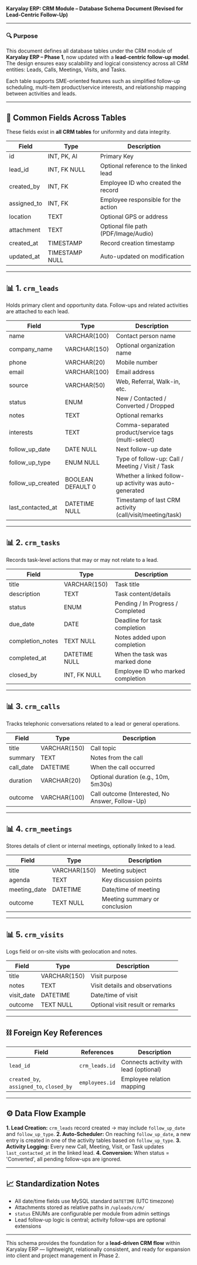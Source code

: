 **Karyalay ERP: CRM Module – Database Schema Document (Revised for Lead-Centric Follow-Up)**

---

### 🔍 Purpose
This document defines all database tables under the CRM module of **Karyalay ERP – Phase 1**, now updated with a **lead-centric follow-up model**. The design ensures easy scalability and logical consistency across all CRM entities: Leads, Calls, Meetings, Visits, and Tasks.

Each table supports SME-oriented features such as simplified follow-up scheduling, multi-item product/service interests, and relationship mapping between activities and leads.

---

## 📄 Common Fields Across Tables
These fields exist in **all CRM tables** for uniformity and data integrity.

| Field             | Type           | Description                                             |
|------------------|----------------|---------------------------------------------------------|
| id               | INT, PK, AI    | Primary Key                                             |
| lead_id          | INT, FK NULL   | Optional reference to the linked lead                   |
| created_by       | INT, FK        | Employee ID who created the record                      |
| assigned_to      | INT, FK        | Employee responsible for the action                     |
| location         | TEXT           | Optional GPS or address                                 |
| attachment       | TEXT           | Optional file path (PDF/Image/Audio)                    |
| created_at       | TIMESTAMP      | Record creation timestamp                               |
| updated_at       | TIMESTAMP NULL | Auto-updated on modification                            |

---

## 📊 1. `crm_leads`
Holds primary client and opportunity data. Follow-ups and related activities are attached to each lead.

| Field              | Type            | Description                                                |
|--------------------|-----------------|------------------------------------------------------------|
| name               | VARCHAR(100)    | Contact person name                                        |
| company_name       | VARCHAR(150)    | Optional organization name                                 |
| phone              | VARCHAR(20)     | Mobile number                                              |
| email              | VARCHAR(100)    | Email address                                              |
| source             | VARCHAR(50)     | Web, Referral, Walk-in, etc.                               |
| status             | ENUM            | New / Contacted / Converted / Dropped                      |
| notes              | TEXT            | Optional remarks                                           |
| interests          | TEXT            | Comma-separated product/service tags (multi-select)        |
| follow_up_date     | DATE NULL       | Next follow-up date                                        |
| follow_up_type     | ENUM NULL       | Type of follow-up: Call / Meeting / Visit / Task           |
| follow_up_created  | BOOLEAN DEFAULT 0 | Whether a linked follow-up activity was auto-generated   |
| last_contacted_at  | DATETIME NULL   | Timestamp of last CRM activity (call/visit/meeting/task)   |

---

## 📊 2. `crm_tasks`
Records task-level actions that may or may not relate to a lead.

| Field             | Type            | Description                                                |
|-------------------|-----------------|------------------------------------------------------------|
| title             | VARCHAR(150)    | Task title                                                 |
| description       | TEXT            | Task content/details                                       |
| status            | ENUM            | Pending / In Progress / Completed                          |
| due_date          | DATE            | Deadline for task completion                               |
| completion_notes  | TEXT NULL       | Notes added upon completion                                |
| completed_at      | DATETIME NULL   | When the task was marked done                              |
| closed_by         | INT, FK NULL    | Employee ID who marked completion                          |

---

## 📊 3. `crm_calls`
Tracks telephonic conversations related to a lead or general operations.

| Field          | Type            | Description                                   |
|----------------|-----------------|-----------------------------------------------|
| title          | VARCHAR(150)    | Call topic                                    |
| summary        | TEXT            | Notes from the call                           |
| call_date      | DATETIME        | When the call occurred                        |
| duration       | VARCHAR(20)     | Optional duration (e.g., 10m, 5m30s)          |
| outcome        | VARCHAR(100)    | Call outcome (Interested, No Answer, Follow-Up) |

---

## 📊 4. `crm_meetings`
Stores details of client or internal meetings, optionally linked to a lead.

| Field          | Type            | Description                                   |
|----------------|-----------------|-----------------------------------------------|
| title          | VARCHAR(150)    | Meeting subject                               |
| agenda         | TEXT            | Key discussion points                         |
| meeting_date   | DATETIME        | Date/time of meeting                          |
| outcome        | TEXT NULL       | Meeting summary or conclusion                 |

---

## 📊 5. `crm_visits`
Logs field or on-site visits with geolocation and notes.

| Field          | Type            | Description                                   |
|----------------|-----------------|-----------------------------------------------|
| title          | VARCHAR(150)    | Visit purpose                                 |
| notes          | TEXT            | Visit details and observations                |
| visit_date     | DATETIME        | Date/time of visit                            |
| outcome        | TEXT NULL       | Optional visit result or remarks              |

---

## ⛓️ Foreign Key References
| Field | References | Description |
|--------|-------------|--------------|
| `lead_id` | `crm_leads.id` | Connects activity with lead (optional) |
| `created_by`, `assigned_to`, `closed_by` | `employees.id` | Employee relation mapping |

---

## ⚙️ Data Flow Example
**1. Lead Creation:** `crm_leads` record created → may include `follow_up_date` and `follow_up_type`.
**2. Auto-Scheduler:** On reaching `follow_up_date`, a new entry is created in one of the activity tables based on `follow_up_type`.
**3. Activity Logging:** Every new Call, Meeting, Visit, or Task updates `last_contacted_at` in the linked lead.
**4. Conversion:** When status = 'Converted', all pending follow-ups are ignored.

---

## 📈 Standardization Notes
- All date/time fields use MySQL standard `DATETIME` (UTC timezone)
- Attachments stored as relative paths in `/uploads/crm/`
- `status` ENUMs are configurable per module from admin settings
- Lead follow-up logic is central; activity follow-ups are optional extensions

---

This schema provides the foundation for a **lead-driven CRM flow** within Karyalay ERP — lightweight, relationally consistent, and ready for expansion into client and project management in Phase 2.

